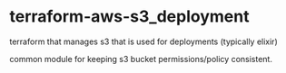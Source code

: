 # terraform-aws-s3_deployment
terraform that manages s3 that is used for deployments (typically elixir)

common module for keeping s3 bucket permissions/policy consistent.

